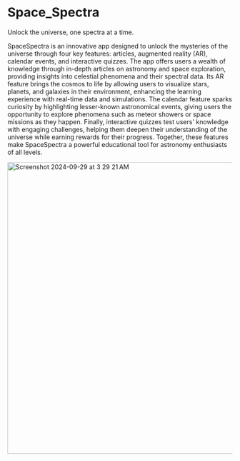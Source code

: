 # Space_Spectra
Unlock the universe, one spectra at a time.


SpaceSpectra is an innovative app designed to unlock the mysteries of the universe through four key features: articles, augmented reality (AR), calendar events, and interactive quizzes. The app offers users a wealth of knowledge through in-depth articles on astronomy and space exploration, providing insights into celestial phenomena and their spectral data. Its AR feature brings the cosmos to life by allowing users to visualize stars, planets, and galaxies in their environment, enhancing the learning experience with real-time data and simulations. The calendar feature sparks curiosity by highlighting lesser-known astronomical events, giving users the opportunity to explore phenomena such as meteor showers or space missions as they happen. Finally, interactive quizzes test users' knowledge with engaging challenges, helping them deepen their understanding of the universe while earning rewards for their progress. Together, these features make SpaceSpectra a powerful educational tool for astronomy enthusiasts of all levels.

<img width="654" alt="Screenshot 2024-09-29 at 3 29 21 AM" src="https://github.com/user-attachments/assets/30e9dbf8-7ded-4a7f-a066-629efad76b84">



